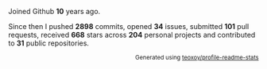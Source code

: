 Joined Github **10** years ago.

Since then I pushed **2898** commits, opened **34** issues, submitted **101** pull requests, received **668** stars across **204** personal projects and contributed to **31** public repositories.

<p align="right"><sub>Generated using <a href="https://github.com/marketplace/actions/profile-readme-stats">teoxoy/profile-readme-stats</a></sub></p>
